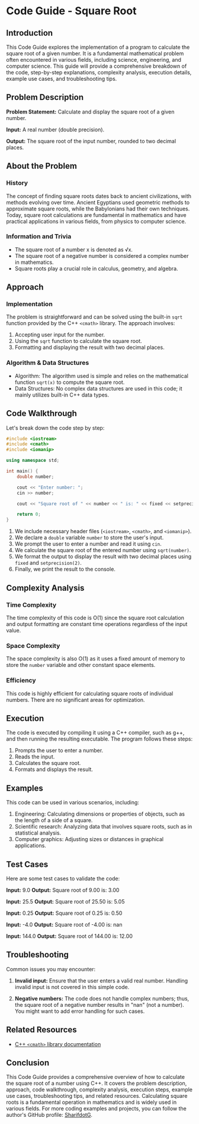 # Code Guide - Square Root

## Introduction

This Code Guide explores the implementation of a program to calculate the square root of a given number. It is a fundamental mathematical problem often encountered in various fields, including science, engineering, and computer science. This guide will provide a comprehensive breakdown of the code, step-by-step explanations, complexity analysis, execution details, example use cases, and troubleshooting tips.

## Problem Description

**Problem Statement:** Calculate and display the square root of a given number.

**Input:** A real number (double precision).

**Output:** The square root of the input number, rounded to two decimal places.

## About the Problem

### History

The concept of finding square roots dates back to ancient civilizations, with methods evolving over time. Ancient Egyptians used geometric methods to approximate square roots, while the Babylonians had their own techniques. Today, square root calculations are fundamental in mathematics and have practical applications in various fields, from physics to computer science.

### Information and Trivia

- The square root of a number x is denoted as √x.
- The square root of a negative number is considered a complex number in mathematics.
- Square roots play a crucial role in calculus, geometry, and algebra.

## Approach

### Implementation

The problem is straightforward and can be solved using the built-in `sqrt` function provided by the C++ `<cmath>` library. The approach involves:

1. Accepting user input for the number.
2. Using the `sqrt` function to calculate the square root.
3. Formatting and displaying the result with two decimal places.

### Algorithm & Data Structures

- Algorithm: The algorithm used is simple and relies on the mathematical function `sqrt(x)` to compute the square root.
- Data Structures: No complex data structures are used in this code; it mainly utilizes built-in C++ data types.

## Code Walkthrough

Let's break down the code step by step:

```cpp
#include <iostream>
#include <cmath>
#include <iomanip>

using namespace std;

int main() {
    double number;

    cout << "Enter number: ";
    cin >> number;

    cout << "Square root of " << number << " is: " << fixed << setprecision(2) << sqrt(number) << endl;

    return 0;
}
```

1. We include necessary header files (`<iostream>`, `<cmath>`, and `<iomanip>`).
2. We declare a `double` variable `number` to store the user's input.
3. We prompt the user to enter a number and read it using `cin`.
4. We calculate the square root of the entered number using `sqrt(number)`.
5. We format the output to display the result with two decimal places using `fixed` and `setprecision(2)`.
6. Finally, we print the result to the console.

## Complexity Analysis

### Time Complexity

The time complexity of this code is O(1) since the square root calculation and output formatting are constant time operations regardless of the input value.

### Space Complexity

The space complexity is also O(1) as it uses a fixed amount of memory to store the `number` variable and other constant space elements.

### Efficiency

This code is highly efficient for calculating square roots of individual numbers. There are no significant areas for optimization.

## Execution

The code is executed by compiling it using a C++ compiler, such as g++, and then running the resulting executable. The program follows these steps:
1. Prompts the user to enter a number.
2. Reads the input.
3. Calculates the square root.
4. Formats and displays the result.

## Examples

This code can be used in various scenarios, including:

1. Engineering: Calculating dimensions or properties of objects, such as the length of a side of a square.
2. Scientific research: Analyzing data that involves square roots, such as in statistical analysis.
3. Computer graphics: Adjusting sizes or distances in graphical applications.

## Test Cases

Here are some test cases to validate the code:

**Input:** 9.0
**Output:** Square root of 9.00 is: 3.00

**Input:** 25.5
**Output:** Square root of 25.50 is: 5.05

**Input:** 0.25
**Output:** Square root of 0.25 is: 0.50

**Input:** -4.0
**Output:** Square root of -4.00 is: nan

**Input:** 144.0
**Output:** Square root of 144.00 is: 12.00

## Troubleshooting

Common issues you may encounter:

1. **Invalid input:** Ensure that the user enters a valid real number. Handling invalid input is not covered in this simple code.

2. **Negative numbers:** The code does not handle complex numbers; thus, the square root of a negative number results in "nan" (not a number). You might want to add error handling for such cases.

## Related Resources

- [C++ `<cmath>` library documentation](https://en.cppreference.com/w/cpp/header/cmath)

## Conclusion

This Code Guide provides a comprehensive overview of how to calculate the square root of a number using C++. It covers the problem description, approach, code walkthrough, complexity analysis, execution steps, example use cases, troubleshooting tips, and related resources. Calculating square roots is a fundamental operation in mathematics and is widely used in various fields. For more coding examples and projects, you can follow the author's GitHub profile: [SharifdotG](https://github.com/SharifdotG).